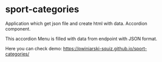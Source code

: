 # sport-categories
Application which get json file and create html with data. Accordion component.

This accordion Menu is filled with data from endpoint with JSON format.


Here you can check demo: https://pwiniarski-squiz.github.io/sport-categories/
